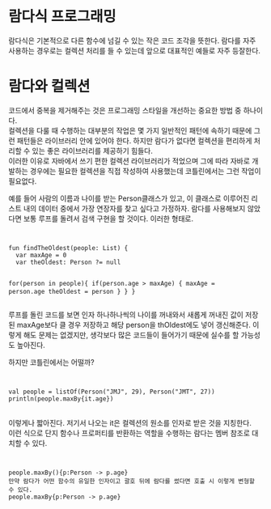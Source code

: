 # 람다식 프로그래밍

람다식은 기본적으로 다른 함수에 넘길 수 있는 작은 코드 조각을 뜻한다.
람다를 자주 사용하는 경우로는 컬렉션 처리를 들 수 있는데 앞으로 대표적인 예들로 자주 등잘한다.

# 람다와 컬렉션
코드에서 중복을 제거해주는 것은 프로그래밍 스타일을 개선하는 중요한 방법 중 하나이다.   
컬렉션을 다룰 때 수행하는 대부분의 작업은 몇 가지 일반적인 패턴에 속하기 때문에 그런 패턴들은 라이브러리 안에 있어야 한다. 하지만 람다가 없다면 컬렉션을 편리하게 처리할 수 있는 좋은 라이브러리를 제공하기 힘들다.   
이러한 이유로 자바에서 쓰기 편한 컬렉션 라이브러리가 적었으며 그에 따라 자바로 개발하는 경우에는 필요한 컬렉션을 직접 작성하여 사용했는데 코틀린에서는 그런 작업이 필요없다.   

예를 들어 사람의 이름과 나이를 받는 Person클래스가 있고, 이 클래스로 이루어진 리스트 내의 데이터 중에서 가장 연장자를 찾고 싶다고 가정하자.
람다를 사용해보지 않았다면 보통 루프를 돌려서 검색 구현을 할 것이다. 이러한 형태로.   


<code>
<pre>
fun findTheOldest(people: List<Person>) {
  var maxAge = 0
  var theOldest: Person ?= null
  
  for(person in people){
    if(person.age > maxAge) {
      maxAge = person.age
      theOldest = person
     }
   }
 }
</code>
</pre>


루프를 돌린 코드를 보면 인자 하나하나씩의 나이를 꺼내와서 새롭게 꺼내진 값이 저장된 maxAge보다 클 경우 저장하고 해당 person을 thOldest에도 넣어 갱신해준다. 이렇게 해도 문제는 없겠지만, 생각보다 많은 코드들이 들어가기 때문에 실수를 할 가능성도 높아진다.   

하지만 코틀린에서는 어떨까?   


<code>
<pre>
val people = listOf(Person("JMJ", 29), Person("JMT", 27))
println(people.maxBy{it.age})
</code>  
</pre>


이렇게나 짧아진다. 저기서 나오는 it은 컬렉션의 원소를 인자로 받은 것을 지칭한다.  
이런 식으로 단지 함수나 프로퍼티를 반환하는 역할을 수행하는 람다는 멤버 참조로 대치할 수 있다.  


<code>
<pre>
people.maxBy(){p:Person -> p.age}
만약 람다가 어떤 함수의 유일한 인자이고 괄호 뒤에 람다를 썼다면 호출 시 이렇게 변형할 수 있다.
people.maxBy{p:Person -> p.age}
</code>
</pre>
